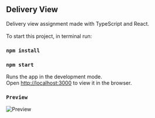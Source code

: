 ## Delivery View

Delivery view assignment made with TypeScript and React.<br />
<br />
To start this project, in terminal run:

### `npm install`
### `npm start`
Runs the app in the development mode.<br />
Open [http://localhost:3000](http://localhost:3000) to view it in the browser.

### `Preview`
![Preview](http://privat.bahnhof.se/wb383509/github-prev/preview-del-assignment.gif)


